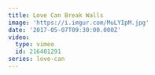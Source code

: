 ```yaml
---
title: Love Can Break Walls
image: 'https://i.imgur.com/MuLYIpM.jpg'
date: '2017-05-07T09:30:00.000Z'
video:
  type: vimeo
  id: 216401291
series: love-can
---
```


